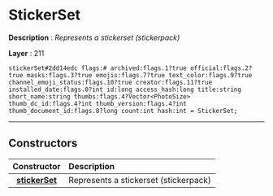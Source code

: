 # StickerSet

**Description** : *Represents a stickerset (stickerpack)*

**Layer** : 211

```tl
stickerSet#2dd14edc flags:# archived:flags.1?true official:flags.2?true masks:flags.3?true emojis:flags.7?true text_color:flags.9?true channel_emoji_status:flags.10?true creator:flags.11?true installed_date:flags.0?int id:long access_hash:long title:string short_name:string thumbs:flags.4?Vector<PhotoSize> thumb_dc_id:flags.4?int thumb_version:flags.4?int thumb_document_id:flags.8?long count:int hash:int = StickerSet;
```

---

## Constructors

| Constructor | Description |
| :---: | :--- |
| [**stickerSet**](constructor/stickerSet) | Represents a stickerset (stickerpack) |